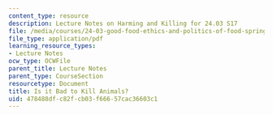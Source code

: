 ```yaml
---
content_type: resource
description: Lecture Notes on Harming and Killing for 24.03 S17
file: /media/courses/24-03-good-food-ethics-and-politics-of-food-spring-2017/478488dfc82fcb03f66657cac36603c1_MIT24_03S17_lec17.pdf
file_type: application/pdf
learning_resource_types:
- Lecture Notes
ocw_type: OCWFile
parent_title: Lecture Notes
parent_type: CourseSection
resourcetype: Document
title: Is it Bad to Kill Animals?
uid: 478488df-c82f-cb03-f666-57cac36603c1
---
```


